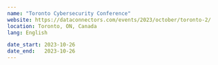 ```yaml
---
name: "Toronto Cybersecurity Conference"
website: https://dataconnectors.com/events/2023/october/toronto-2/
location: Toronto, ON, Canada
lang: English

date_start: 2023-10-26
date_end:   2023-10-26
---
```

